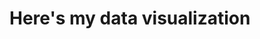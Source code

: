 # Here's my data visualization



<div class="flourish-embed flourish-chart" data-src="visualisation/11663028"><script src="https://public.flourish.studio/resources/embed.js"></script></div>
